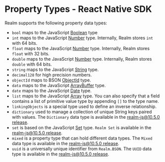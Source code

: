 # Property Types - React Native SDK
Realm supports the following property data types:

- `bool` maps to the JavaScript [Boolean](https://developer.mozilla.org/en-US/docs/Web/JavaScript/Reference/Global_Objects/Boolean) type
- `int` maps to the JavaScript [Number](https://developer.mozilla.org/en-US/docs/Web/JavaScript/Reference/Global_Objects/Number) type. Internally, Realm stores `int` with 64 bits.
- `float` maps to the JavaScript [Number](https://developer.mozilla.org/en-US/docs/Web/JavaScript/Reference/Global_Objects/Number) type. Internally, Realm stores `float` with 32 bits.
- `double` maps to the JavaScript [Number](https://developer.mozilla.org/en-US/docs/Web/JavaScript/Reference/Global_Objects/Number) type. Internally, Realm stores `double` with 64 bits.
- `string` maps to the JavaScript [String](https://developer.mozilla.org/en-US/docs/Web/JavaScript/Reference/Global_Objects/String) type.
- `decimal128` for high precision numbers.
- `objectId` maps to BSON [ObjectId](https://www.mongodb.com/docs/manual/reference/method/ObjectId/) type.
- `data` maps to the JavaScript [ArrayBuffer](https://developer.mozilla.org/en-US/docs/Web/JavaScript/Reference/Global_Objects/ArrayBuffer) type.
- `date` maps to the JavaScript [Date](https://developer.mozilla.org/en-US/docs/Web/JavaScript/Reference/Global_Objects/Date) type.
- `list` maps to the JavaScript [Array](https://developer.mozilla.org/en-US/docs/Web/JavaScript/Reference/Global_Objects/Array) type. You can also specify that a field contains a list of primitive value type by appending `[]` to the type name.
- `linkingObjects` is a special type used to define an inverse relationship.
- `dictionary` used to manage a collection of unique String keys paired with values. The `Dictionary` data type is available in the [realm-js@10.5.0 release](https://github.com/realm/realm-js/releases/tag/v10.5.0).
- `set` is based on the JavaScript [Set](https://developer.mozilla.org/en-US/docs/Web/JavaScript/Reference/Global_Objects/Set) type. `Realm Set` is available in the [realm-js@10.5.0 release](https://github.com/realm/realm-js/releases/tag/v10.5.0).
- `mixed` is a property type that can hold different data types. The `Mixed` data type is available in the [realm-js@10.5.0 release](https://github.com/realm/realm-js/releases/tag/v10.5.0).
- `uuid` is a universally unique identifier from
`Realm.BSON`. The `UUID` data
type is available in the [realm-js@10.5.0 release](https://github.com/realm/realm-js/releases/tag/v10.5.0).
